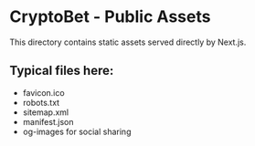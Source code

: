 # CryptoBet - Public Assets

This directory contains static assets served directly by Next.js.

## Typical files here:
- favicon.ico
- robots.txt
- sitemap.xml
- manifest.json
- og-images for social sharing
